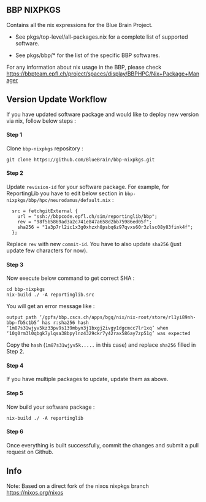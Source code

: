 ## BBP NIXPKGS 

Contains all the nix expressions for the Blue Brain Project.

* See pkgs/top-level/all-packages.nix for a complete list of supported software.

* See pkgs/bbp/* for the list of the specific BBP softwares.

For any information about nix usage in the BBP, please check https://bbpteam.epfl.ch/project/spaces/display/BBPHPC/Nix+Package+Manager


## Version Update Workflow

If you have updated software package and would like to deploy new version via nix, follow below steps :

#### Step 1
Clone `bbp-nixpkgs` repository :
```
git clone https://github.com/BlueBrain/bbp-nixpkgs.git
```

#### Step 2
Update `revision-id` for your software package. For example, for ReportingLib you have to edit below section in `bbp-nixpkgs/bbp/hpc/neurodamus/default.nix` :
```
  src = fetchgitExternal {
    url = "ssh://bbpcode.epfl.ch/sim/reportinglib/bbp";
    rev = "98f5b5869ad3a2c741e847a658d2bb75986ed05f";
    sha256 = "1a3p7rl2ic1x3g0xhzxh8psbq6z97qvxs60r3zlsc08y83fink4f";
  };
```
Replace `rev` with new `commit-id`. You have to also update `sha256` (just update few characters for now).

#### Step 3

Now execute below command to get correct SHA :
```
cd bbp-nixpkgs
nix-build ./ -A reportinglib.src
```

You will get an error message like :
```
output path ‘/gpfs/bbp.cscs.ch/apps/bgq/nix/nix-root/store/rl1yi89nh-bbp-fb5c1b5’ has r:sha256 hash ‘1m87s31wjyv5kz33pv9s139mbyn3j1bxgj2ivgy1dgcmcc7lr1xq’ when ‘10g0rm3l0qbgk7ylqsa38bpylnz4329ckr7y42rax586ay7zp51g’ was expected
```
Copy the `hash` (`1m87s31wjyv5k.....` in this case) and replace `sha256` filled in Step 2.

#### Step 4

If you have multiple packages to update, update them as above.

#### Step 5

Now build your software package :

```
nix-build ./ -A reportinglib
```

#### Step 6

Once everything is built successfully, commit the changes and submit a pull request on Github.


## Info

Note: Based on a direct fork of the nixos nixpkgs branch https://nixos.org/nixos
